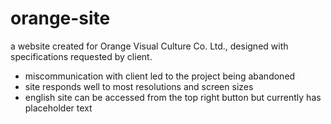 # orange-site
a website created for Orange Visual Culture Co. Ltd., designed with specifications requested by client.

- miscommunication with client led to the project being abandoned
- site responds well to most resolutions and screen sizes
- english site can be accessed from the top right button but currently has placeholder text
